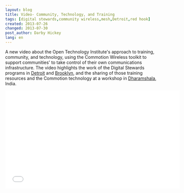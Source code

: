 ```yaml
---
layout: blog
title: Video- Community, Technology, and Training
tags: [digital stewards,community wireless,mesh,Detroit,red hook]
created: 2013-07-26
changed: 2013-07-30
post_author: Darby Hickey
lang: en
---
```


A new video about the Open Technology Institute's approach to training, community, and technology, using the Commotion Wireless toolkit to support communities' to take control of their own communications infrastructure. The video highlights the work of the Digital Stewards programs in <a href="http://inthetank.newamerica.net/podcast/2013/05/detroit-gone-wired">Detroit</a> and <a href="http://brooklyn.ny1.com/content/top_stories/179131/red-hook-group-bridges-digital-gap-left-by-storm">Brooklyn</a>, and the sharing of those training resources and the Commotion technology at a workshop in <a href="{{site.baseurl}}//docs/blog/commotion-travels-india-first-international-workshop/">Dharamshala</a>, India.

<iframe allowfullscreen="" frameborder="0" height="315" src="//www.youtube.com/embed/aBzyH09DeLo?rel=0" width="560"></iframe>
 
